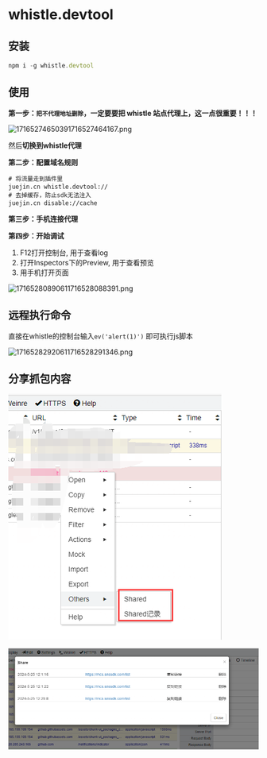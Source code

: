 # whistle.devtool

## 安装
```js
npm i -g whistle.devtool
```

## 使用

**第一步：`把不代理地址删除`，一定要要把 whistle 站点代理上，这一点很重要！！！**

![17165274650391716527464167.png](https://fastly.jsdelivr.net/gh/fyhhub/imgs@main/17165274650391716527464167.png)


然后**切换到whistle代理**

**第二步：配置域名规则**
```
# 将流量走到插件里
juejin.cn whistle.devtool://
# 去掉缓存，防止sdk无法注入
juejin.cn disable://cache
```


**第三步：手机连接代理**


**第四步：开始调试**

1. F12打开控制台, 用于查看log
2. 打开Inspectors下的Preview, 用于查看预览
3. 用手机打开页面



![17165280890611716528088391.png](https://fastly.jsdelivr.net/gh/fyhhub/imgs@main/17165280890611716528088391.png)







## 远程执行命令

直接在whistle的控制台输入`ev('alert(1)')` 即可执行js脚本

![17165282920611716528291346.png](https://fastly.jsdelivr.net/gh/fyhhub/imgs@main/17165282920611716528291346.png)

## 分享抓包内容
![BE20240526221329.png](https://raw.githubusercontent.com/fyhhub/imgs/main/QQ%E6%88%AA%E5%9B%BE20240526221329.png)

![BE20240526221216.png](https://raw.githubusercontent.com/fyhhub/imgs/main/QQ%E6%88%AA%E5%9B%BE20240526221216.png)
